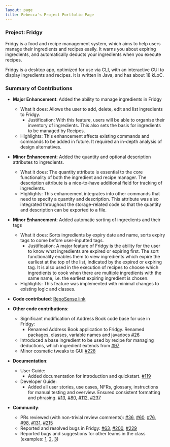 ```yaml
---
layout: page
title: Rebecca's Project Portfolio Page
---
```


### Project: Fridgy

Fridgy is a food and recipe management system, which aims to help users manage their ingredients and recipes easily.
It warns you about expiring ingredients, and automatically deducts your ingredients when you execute recipes. 

Fridgy is a desktop app, optimized for use via CLI, with an interactive GUI to display ingredients and recipes. It is written in Java, and has about 18 kLoC.

### Summary of Contributions

* **Major Enhancement**: Added the ability to manage ingredients in Fridgy
  * What it does: Allows the user to add, delete, edit and list ingredients to Fridgy.
    * Justification: With this feature, users will be able to organise their inventory of ingredients. This also sets the basis for ingredients to be managed by Recipes.
  * Highlights: This enhancement affects existing commands and commands to be added in future. It required an in-depth analysis of design alternatives.

* **Minor Enhancement**: Added the quantity and optional description attributes to ingredients.
  * What it does: The quantity attribute is essential to the core functionality of both the ingredient and recipe manager. The description attribute is a nice-to-have additional field for tracking of ingredients.
  * Highlights: This enhancement integrates into other commands that need to specify a quantity and description. This attribute was also integrated throughout the storage-related code so that the quantity and description can be exported to a file.

* **Minor Enhancement**: Added automatic sorting of ingredients and their tags
  * What it does: Sorts ingredients by expiry date and name, sorts expiry tags to come before user-inputted tags.
    * Justification: A major feature of Fridgy is the ability for the user to know what ingredients are expired or expiring first. The sort functionality enables them to view ingredients which expire the earliest at the top of the list, indicated by the expired or expiring tag. It is also used in the execution of recipes to choose which ingredients to cook when there are multiple ingredients with the same name, i.e. the earliest expiring ingredient is chosen. 
  * Highlights: This feature was implemented with minimal changes to existing logic and classes.

* **Code contributed**: [RepoSense link](https://nus-cs2103-ay2122s1.github.io/tp-dashboard/?search=rebeccacxy&sort=groupTitle&sortWithin=title&timeframe=commit&mergegroup=&groupSelect=groupByRepos&breakdown=true&checkedFileTypes=docs~functional-code~test-code~other&since=2021-09-17&tabOpen=true&tabType=authorship&tabAuthor=rebeccacxy&tabRepo=AY2122S1-CS2103T-W11-1%2Ftp%5Bmaster%5D&authorshipIsMergeGroup=false&authorshipFileTypes=docs~functional-code~test-code~other&authorshipIsBinaryFileTypeChecked=false)

* **Other code contributions**:
    * Significant modification of Address Book code base for use in Fridgy:
      * Renamed Address Book application to Fridgy. Renamed packages, classes, variable names and javadocs [\#26](https://github.com/AY2122S1-CS2103T-W11-1/tp/pull/26)
    * Introduced a base ingredient to be used by recipe for managing deductions, which ingredient extends from [\#97](https://github.com/AY2122S1-CS2103T-W11-1/tp/pull/97)
    * Minor cosmetic tweaks to GUI [\#228](https://github.com/AY2122S1-CS2103T-W11-1/tp/pull/228)

* **Documentation**:
    * User Guide:
        * Added documentation for introduction and quickstart. [\#119](https://github.com/AY2122S1-CS2103T-W11-1/tp/pull/119)
    * Developer Guide:
        * Added all user stories, use cases, NFRs, glossary, instructions for manual testing and overview. Ensured consistent formatting and phrasing. [\#13](https://github.com/AY2122S1-CS2103T-W11-1/tp/pull/13), [\#80](https://github.com/AY2122S1-CS2103T-W11-1/tp/pull/80), [\#112](https://github.com/AY2122S1-CS2103T-W11-1/tp/pull/112), [\#237](https://github.com/AY2122S1-CS2103T-W11-1/tp/pull/237)

* **Community**:
    * PRs reviewed (with non-trivial review comments): [\#36](https://github.com/AY2122S1-CS2103T-W11-1/tp/pull/36), [\#60](https://github.com/AY2122S1-CS2103T-W11-1/tp/pull/60), [\#76](https://github.com/AY2122S1-CS2103T-W11-1/tp/pull/76), [\#98](https://github.com/AY2122S1-CS2103T-W11-1/tp/pull/98), [\#131](https://github.com/AY2122S1-CS2103T-W11-1/tp/pull/131), [\#215](https://github.com/AY2122S1-CS2103T-W11-1/tp/pull/215)
    * Reported and resolved bugs in Fridgy: [\#63](https://github.com/AY2122S1-CS2103T-W11-1/tp/issues/63), [\#200](https://github.com/AY2122S1-CS2103T-W11-1/tp/pull/200), [\#229](https://github.com/AY2122S1-CS2103T-W11-1/tp/issues/229)
    * Reported bugs and suggestions for other teams in the class (examples: [1](https://github.com/rebeccacxy/ped/issues/2), [2](https://github.com/rebeccacxy/ped/issues/4), [3](https://github.com/rebeccacxy/ped/issues/7))
    
